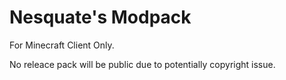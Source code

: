 # Nesquate's Modpack

For Minecraft Client Only.

No releace pack will be public due to potentially copyright issue.
